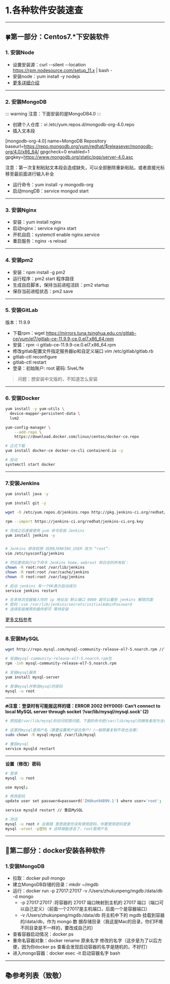 # 1.各种软件安装速查

---

## 🍀第一部分：Centos7.*下安装软件

### 1. 安装Node

- 设置安装源：curl --silent --location https://rpm.nodesource.com/setup_11.x | bash -
- 安装node：yum install -y nodejs
- [更多详细介绍](https://github.com/nodesource/distributions)

---

### 2. 安装MongoDB

::: warning
注意：下面安装的是MongoDB4.0
:::

- 创建个人仓库：vi /etc/yum.repos.d/mongodb-org-4.0.repo
- 插入文本段

[mongodb-org-4.0]
name=MongoDB Repository
baseurl=https://repo.mongodb.org/yum/redhat/$releasever/mongodb-org/4.0/x86_64/
gpgcheck=0
enabled=1
gpgkey=https://www.mongodb.org/static/pgp/server-4.0.asc

注意：第一次复制粘贴文本段会造成缺失，可以全部删除重新粘贴，或者直接光标移至最前面进行输入补全

- 运行命令：yum install -y mongodb-org
- 启动mongDB：service mongod start

---

### 3. 安装Nginx

- 安装：yum install nginx
- 启动nginx：service nginx start
- 开机自启：systemctl enable nginx.service 
- 重启服务：nginx -s reload

---

### 4. 安装pm2

- 安装：npm install -g pm2
- 运行程序：pm2 start 程序路径
- 生成自启脚本，保持当前进程活跃：pm2 startup
- 保存当前进程状态：pm2 save

---

### 5. 安装GitLab

版本：11.9.9
- 下载rpm：wget https://mirrors.tuna.tsinghua.edu.cn/gitlab-ce/yum/el7/gitlab-ce-11.9.9-ce.0.el7.x86_64.rpm
- 安装：rpm -i gitlab-ce-11.9.9-ce.0.el7.x86_64.rpm
- 修改gitlab配置文件指定服务器ip和自定义端口 vim  /etc/gitlab/gitlab.rb
- gitlab-ctl reconfigure
- gitlab-ctl restart
- 登录：初始账户: root 密码: 5iveL!fe

> 问题：想安装中文版的，不知道怎么安装

---

### 6. 安装Docker

```sh
yum install -y yum-utils \
  device-mapper-persistent-data \
  lvm2

yum-config-manager \
    --add-repo \
    https://download.docker.com/linux/centos/docker-ce.repo

# 正式下载
yum install docker-ce docker-ce-cli containerd.io -y

# 启动
systemctl start docker
```

---

### 7.安装Jenkins

```sh
yum install java -y

yum install git -y

wget -O /etc/yum.repos.d/jenkins.repo http://pkg.jenkins-ci.org/redhat/jenkins.repo

rpm --import https://jenkins-ci.org/redhat/jenkins-ci.org.key

# 完成之后直接使用 yum 命令安装 Jenkins
yum install jenkins -y


# Jenkins 修改权限 找到$JENKINS_USER 改为 “root”:
vim /etc/sysconfig/jenkins

# 然后更改执行以下命令 Jenkins home，webroot 和日志的所有权：
chown -R root:root /var/lib/jenkins
chown -R root:root /var/cache/jenkins
chown -R root:root /var/log/jenkins

# 启动 jenkins 有一个OK表示启动成功
service jenkins restart

# 在本地浏览器输入你的 ip 地址加 默认端口 8080 就可以看到 jenkins 解锁页面
# 密码：vim /var/lib/jenkins/secrets/initialAdminPassword
# 选择安装推荐的插件即可 等待安装
```


[更多文档参考](https://juejin.im/post/5b371678f265da599f68dfa2)

---

### 8.安装MySQL

```sh
wget http://repo.mysql.com/mysql-community-release-el7-5.noarch.rpm //下载mysql的repo源

# 安装mysql-community-release-el7-5.noarch.rpm包
rpm -ivh mysql-community-release-el7-5.noarch.rpm

# 安装mysql服务
yum install mysql-server

# 登录mysql并修改mysql的密码
mysql -u root
```

---

**🔥注意：登录时有可能报这样的错：ERROR 2002 (HY000): Can‘t connect to local MySQL server through socket ‘/var/lib/mysql/mysql.sock‘ (2)**

```sh
# 原因是/var/lib/mysql的访问权限问题。下面的命令把/var/lib/mysql的拥有者改为当前用户：

# 这里的mysql是用户名（需要设置用户组合用户）（一般照着复制不改也没事）
sudo chown -R mysql:mysql /var/lib/mysql

# 重启mysql
service mysqld restart
```

---

**设置（修改）密码**

```sh
# 登录
mysql -u root

use mysql;

# 修改密码
update user set password=password('ZHUkun94899.1') where user='root';

service mysqld restart // 重启MySQL

# 测试
mysql -u root # 会报错 意思就是你没有使用密码，你要使用密码登录
mysql -uroot -p密码 # 这样就能进去了，root是用户名
```

---


## 🌾第二部分：docker安装各种软件

### 1.安装MongoDB

- 拉取：docker pull mongo
- 建立MongoDB存储的目录：mkdir ~/mgdb
- 运行：docker run -p 27017:27017 -v /Users/zhukunpeng/mgdb:/data/db -d mongo
  - -p 27017:27017 :将容器的 27017 端口映射到主机的 27017 端口（端口可以自己定义）（前面一个27017是主机端口，后面一个是容器端口）
  - -v /Users/zhukunpeng/mgdb:/data/db 将主机中下的 mgdb 挂载到容器的/data/db，作为 mongo 数 据存储目录（我这是Mac的目录，你们环境不同目录是不一样的，要改成自己的）
- 查看容器启动情况：docker ps
- 重命名容器对象：docker rename 原来名字 修改的名字（这步是为了以后方便，因为你docker ps 查看会发现启动容器的名字是随机的，不好打）
- 进入mongo容器：docker exec -it 启动容器名字 bash

---


## 📚参考列表（致敬）

